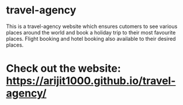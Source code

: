 # travel-agency

This is a travel-agency website which ensures cutomers to see various places around the world and book a holiday trip to their most favourite places. Flight booking and hotel booking also available to their desired places.

# Check out the website: https://arijit1000.github.io/travel-agency/
